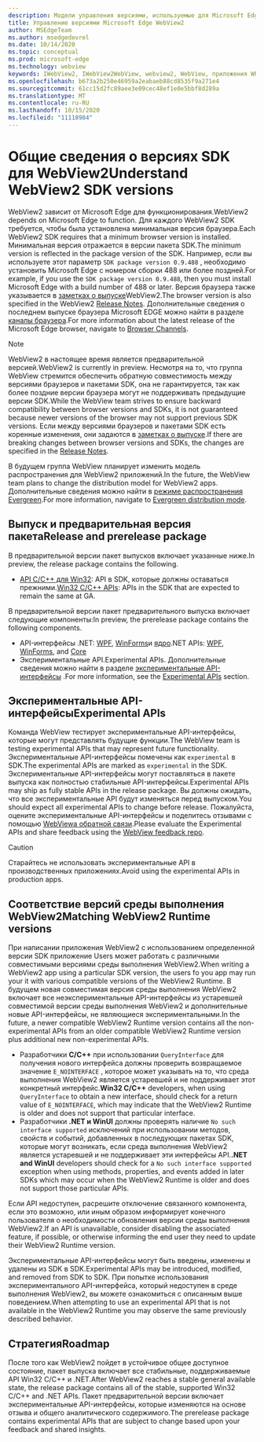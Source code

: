 ```yaml
---
description: Модели управления версиями, используемые для Microsoft Edge WebView2
title: Управление версиями Microsoft Edge WebView2
author: MSEdgeTeam
ms.author: msedgedevrel
ms.date: 10/14/2020
ms.topic: conceptual
ms.prod: microsoft-edge
ms.technology: webview
keywords: IWebView2, IWebView2WebView, webview2, WebView, приложения WPF, WPF, EDGE, ICoreWebView2, ICoreWebView2Host, элемент управления "браузер", HTML Edge
ms.openlocfilehash: b673a2b250e46959a2eabaeb88cd8535f9a271e4
ms.sourcegitcommit: 61cc15d2fc89aee3e09cec48ef1e0e5bbf8d289a
ms.translationtype: MT
ms.contentlocale: ru-RU
ms.lasthandoff: 10/15/2020
ms.locfileid: "11118984"
---
```

# <span data-ttu-id="b84bc-104">Общие сведения о версиях SDK для WebView2</span><span class="sxs-lookup"><span data-stu-id="b84bc-104">Understand WebView2 SDK versions</span></span>  

<span data-ttu-id="b84bc-105">WebView2 зависит от Microsoft Edge для функционирования.</span><span class="sxs-lookup"><span data-stu-id="b84bc-105">WebView2 depends on Microsoft Edge to function.</span></span>  <span data-ttu-id="b84bc-106">Для каждого WebView2 SDK требуется, чтобы была установлена минимальная версия браузера.</span><span class="sxs-lookup"><span data-stu-id="b84bc-106">Each WebView2 SDK requires that a minimum browser version is installed.</span></span>  <span data-ttu-id="b84bc-107">Минимальная версия отражается в версии пакета SDK.</span><span class="sxs-lookup"><span data-stu-id="b84bc-107">The minimum version is reflected in the package version of the SDK.</span></span>  <span data-ttu-id="b84bc-108">Например, если вы используете этот параметр `SDK package version 0.9.488` , необходимо установить Microsoft Edge с номером сборки 488 или более поздней.</span><span class="sxs-lookup"><span data-stu-id="b84bc-108">For example, if you use the `SDK package version 0.9.488`, then you must install Microsoft Edge with a build number of 488 or later.</span></span>  <span data-ttu-id="b84bc-109">Версия браузера также указывается в [заметках о выпуске][Releasenotes]WebView2.</span><span class="sxs-lookup"><span data-stu-id="b84bc-109">The browser version is also specified in the WebView2 [Release Notes][Releasenotes].</span></span>  <span data-ttu-id="b84bc-110">Дополнительные сведения о последнем выпуске браузера Microsoft EDGE можно найти в разделе [каналы браузера][DeployedgeChannels].</span><span class="sxs-lookup"><span data-stu-id="b84bc-110">For more information about the latest release of the Microsoft Edge browser, navigate to [Browser Channels][DeployedgeChannels].</span></span>  

> [!NOTE]
> <span data-ttu-id="b84bc-111">WebView2 в настоящее время является предварительной версией.</span><span class="sxs-lookup"><span data-stu-id="b84bc-111">WebView2 is currently in preview.</span></span>  <span data-ttu-id="b84bc-112">Несмотря на то, что группа WebView стремится обеспечить обратную совместимость между версиями браузеров и пакетами SDK, она не гарантируется, так как более поздние версии браузера могут не поддерживать предыдущие версии SDK.</span><span class="sxs-lookup"><span data-stu-id="b84bc-112">While the WebView team strives to ensure backward compatibility between browser versions and SDKs, it is not guaranteed because newer versions of the browser may not support previous SDK versions.</span></span>  <span data-ttu-id="b84bc-113">Если между версиями браузеров и пакетами SDK есть коренные изменения, они задаются в [заметках о выпуске][Releasenotes].</span><span class="sxs-lookup"><span data-stu-id="b84bc-113">If there are breaking changes between browser versions and SDKs, the changes are specified in the [Release Notes][Releasenotes].</span></span>  

<span data-ttu-id="b84bc-114">В будущем группа WebView планирует изменить модель распространения для WebView2 приложений.</span><span class="sxs-lookup"><span data-stu-id="b84bc-114">In the future, the WebView team plans to change the distribution model for WebView2 apps.</span></span>  <span data-ttu-id="b84bc-115">Дополнительные сведения можно найти в [режиме распространения Evergreen][DistributionEvergreenMode].</span><span class="sxs-lookup"><span data-stu-id="b84bc-115">For more information, navigate to [Evergreen distribution mode][DistributionEvergreenMode].</span></span>  

## <span data-ttu-id="b84bc-116">Выпуск и предварительная версия пакета</span><span class="sxs-lookup"><span data-stu-id="b84bc-116">Release and prerelease package</span></span>  

<span data-ttu-id="b84bc-117">В предварительной версии пакет выпусков включает указанные ниже.</span><span class="sxs-lookup"><span data-stu-id="b84bc-117">In preview, the release package contains the following.</span></span>  

*   <span data-ttu-id="b84bc-118">[API C/C++ для Win32][ReferenceWin32]: API в SDK, которые должны оставаться прежними.</span><span class="sxs-lookup"><span data-stu-id="b84bc-118">[Win32 C/C++ APIs][ReferenceWin32]: APIs in the SDK that are expected to remain the same at GA.</span></span>  

<span data-ttu-id="b84bc-119">В предварительной версии пакет предварительного выпуска включает следующие компоненты:</span><span class="sxs-lookup"><span data-stu-id="b84bc-119">In preview, the prerelease package contains the following components.</span></span>  

*   <span data-ttu-id="b84bc-120">API-интерфейсы .NET: [WPF][DotnetMicrosoftWebWebview2WpfNamespace], [WinForms][DotnetMicrosoftWebWebview2WinformsNamespace]и [ядро][DotnetMicrosoftWebWebview2CoreNamespace]</span><span class="sxs-lookup"><span data-stu-id="b84bc-120">.NET APIs: [WPF][DotnetMicrosoftWebWebview2WpfNamespace], [WinForms][DotnetMicrosoftWebWebview2WinformsNamespace], and [Core][DotnetMicrosoftWebWebview2CoreNamespace]</span></span>  
*   <span data-ttu-id="b84bc-121">Экспериментальные API.</span><span class="sxs-lookup"><span data-stu-id="b84bc-121">Experimental APIs.</span></span>  <span data-ttu-id="b84bc-122">Дополнительные сведения можно найти в разделе [экспериментальные API-интерфейсы](#experimental-apis) .</span><span class="sxs-lookup"><span data-stu-id="b84bc-122">For more information, see the [Experimental APIs](#experimental-apis) section.</span></span>  

## <span data-ttu-id="b84bc-123">Экспериментальные API-интерфейсы</span><span class="sxs-lookup"><span data-stu-id="b84bc-123">Experimental APIs</span></span>  

<span data-ttu-id="b84bc-124">Команда WebView тестирует экспериментальные API-интерфейсы, которые могут представлять будущие функции.</span><span class="sxs-lookup"><span data-stu-id="b84bc-124">The WebView team is testing experimental APIs that may represent future functionality.</span></span>  <span data-ttu-id="b84bc-125">Экспериментальные API-интерфейсы помечены как `experimental` в SDK.</span><span class="sxs-lookup"><span data-stu-id="b84bc-125">The experimental APIs are marked as `experimental` in the SDK.</span></span>  <span data-ttu-id="b84bc-126">Экспериментальные API-интерфейсы могут поставляться в пакете выпуска как полностью стабильные API-интерфейсы.</span><span class="sxs-lookup"><span data-stu-id="b84bc-126">Experimental APIs may ship as fully stable APIs in the release package.</span></span>  <span data-ttu-id="b84bc-127">Вы должны ожидать, что все экспериментальные API будут изменяться перед выпуском.</span><span class="sxs-lookup"><span data-stu-id="b84bc-127">You should expect all experimental APIs to change before release.</span></span>  <span data-ttu-id="b84bc-128">Пожалуйста, оцените экспериментальные API-интерфейсы и поделитесь отзывами с помощью [WebViewа обратной связи][GithubMicrosoftedgeWebviewfeedback].</span><span class="sxs-lookup"><span data-stu-id="b84bc-128">Please evaluate the Experimental APIs and share feedback using the [WebView feedback repo][GithubMicrosoftedgeWebviewfeedback].</span></span>  

> [!CAUTION]
> <span data-ttu-id="b84bc-129">Старайтесь не использовать экспериментальные API в производственных приложениях.</span><span class="sxs-lookup"><span data-stu-id="b84bc-129">Avoid using the experimental APIs in production apps.</span></span>  

## <span data-ttu-id="b84bc-130">Соответствие версий среды выполнения WebView2</span><span class="sxs-lookup"><span data-stu-id="b84bc-130">Matching WebView2 Runtime versions</span></span>  

<span data-ttu-id="b84bc-131">При написании приложения WebView2 с использованием определенной версии SDK приложение Users может работать с различными совместимыми версиями среды выполнения WebView2.</span><span class="sxs-lookup"><span data-stu-id="b84bc-131">When writing a WebView2 app using a particular SDK version, the users fo you app may run your it with various compatible versions of the WebView2 Runtime.</span></span>  <span data-ttu-id="b84bc-132">В будущем новая совместимая версия среды выполнения WebView2 включает все неэкспериментальные API-интерфейсы из устаревшей совместимой версии среды выполнения WebView2 и дополнительные новые API-интерфейсы, не являющиеся экспериментальными.</span><span class="sxs-lookup"><span data-stu-id="b84bc-132">In the future, a newer compatible WebView2 Runtime version contains all the non-experimental APIs from an older compatible WebView2 Runtime version plus additional new non-experimental APIs.</span></span>  

*   <span data-ttu-id="b84bc-133">Разработчики **C/C++** при использовании `QueryInterface` для получения нового интерфейса должны проверить возвращаемое значение `E_NOINTERFACE` , которое может указывать на то, что среда выполнения WebView2 является устаревшей и не поддерживает этот конкретный интерфейс.</span><span class="sxs-lookup"><span data-stu-id="b84bc-133">**Win32 C/C++** developers, when using `QueryInterface` to obtain a new interface, should check for a return value of `E_NOINTERFACE`, which may indicate that the WebView2 Runtime is older and does not support that particular interface.</span></span>  
*   <span data-ttu-id="b84bc-134">Разработчики **.NET и WinUI** должны проверять наличие `No such interface supported` исключений при использовании методов, свойств и событий, добавленных в последующих пакетах SDK, которые могут возникать, если среда выполнения WebView2 является устаревшей и не поддерживает эти интерфейсы API.</span><span class="sxs-lookup"><span data-stu-id="b84bc-134">**.NET and WinUI** developers should check for a `No such interface supported` exception when using methods, properties, and events added in later SDKs which may occur when the WebView2 Runtime is older and does not support those particular APIs.</span></span>  

<span data-ttu-id="b84bc-135">Если API недоступен, расрешите отключение связанного компонента, если это возможно, или иным образом информирует конечного пользователя о необходимости обновления версии среды выполнения WebView2.</span><span class="sxs-lookup"><span data-stu-id="b84bc-135">If an API is unavailable, consider disabling the associated feature, if possible, or otherwise informing the end user they need to update their WebView2 Runtime version.</span></span>  

<span data-ttu-id="b84bc-136">Экспериментальные API-интерфейсы могут быть введены, изменены и удалены из SDK в SDK.</span><span class="sxs-lookup"><span data-stu-id="b84bc-136">Experimental APIs may be introduced, modified, and removed from SDK to SDK.</span></span>  <span data-ttu-id="b84bc-137">При попытке использования экспериментального API-интерфейса, который недоступен в среде выполнения WebView2, вы можете ознакомиться с описанным выше поведением.</span><span class="sxs-lookup"><span data-stu-id="b84bc-137">When attempting to use an experimental API that is not available in the WebView2 Runtime you may observe the same previously described behavior.</span></span>  

## <span data-ttu-id="b84bc-138">Стратегия</span><span class="sxs-lookup"><span data-stu-id="b84bc-138">Roadmap</span></span>  

<span data-ttu-id="b84bc-139">После того как WebView2 пойдет в устойчивое общее доступное состояние, пакет выпуска включает все стабильные, поддерживаемые API Win32 C/C++ и .NET.</span><span class="sxs-lookup"><span data-stu-id="b84bc-139">After WebView2 reaches a stable general available state, the release package contains all of the stable, supported Win32 C/C++ and .NET APIs.</span></span>  <span data-ttu-id="b84bc-140">Пакет предварительной версии включает экспериментальные API-интерфейсы, которые изменяются на основе отзыва и общего аналитического содержимого.</span><span class="sxs-lookup"><span data-stu-id="b84bc-140">The prerelease package contains experimental APIs that are subject to change based upon your feedback and shared insights.</span></span>  

<!--## Versioning  

After you have used a particular version of the SDK to build your app, your app may end up running with an older or newer version of installed browser binaries.  Until version 1.0.0.0 of WebView2 there may be breaking changes during updates that prevent your SDK from working with different versions of installed browser binaries.  After version 1.0.0.0, different versions of the SDK may work with different versions of the installed browser by using the following best practices.  

1.  To account for breaking changes to the API be sure to check for failure when requesting the DLL export `CreateCoreWebView2Environment` and when running `QueryInterface` on any `CoreWebView2` object.  A return value of `E_NOINTERFACE` indicates that the SDK is not compatible with the Microsoft Edge browser binaries.  
1.  Checking for failure from `QueryInterface` also accounts for cases where the SDK is newer than the version of the Microsoft Edge browser and your app attempts to use an interface of which the Microsoft Edge browser is unaware.  

1.  When an interface is unavailable, you may consider disabling the associated feature if possible, or otherwise informing your users to update their browsers.  -->  

<!--links -->

[DistributionEvergreenMode]: ./distribution.md#evergreen-distribution-mode "Режим распространения Evergreen — распространение приложений с помощью WebView2 | Документы Microsoft"  
[DotnetMicrosoftWebWebview2CoreNamespace]: /dotnet/api/microsoft.web.webview2.core "Пространство имен Microsoft. Web. WebView2. Core | Документы Microsoft"
[DotnetMicrosoftWebWebview2WpfNamespace]: /dotnet/api/microsoft.web.webview2.wpf "Пространство имен Microsoft. Web. WebView2. WPF | Документы Microsoft"
[DotnetMicrosoftWebWebview2WinformsNamespace]: /dotnet/api/microsoft.web.webview2.winforms "Пространство имен Microsoft. Web. WebView2. WinForms | Документы Microsoft"
[ReferenceWin32]: /microsoft-edge/webview2/reference/win32 "Справочник по WebView2 Win32 C++ | Документы Microsoft"  
[Releasenotes]: ../releasenotes.md "Заметки о выпуске для WebView2 SDK | Документы Microsoft"  

[DeployedgeChannels]: /deployedge/microsoft-edge-channels "Общие сведения о каналах Microsoft Edge | Документы Microsoft"  

[GithubMicrosoftedgeWebviewfeedback]: https://github.com/MicrosoftEdge/WebViewFeedback "WebView Feedback-MicrosoftEdge/WebViewFeedback | GitHub"  
